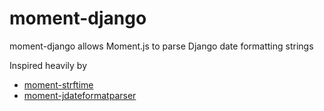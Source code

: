 # moment-django
moment-django allows Moment.js to parse Django date formatting strings

Inspired heavily by
* [moment-strftime](https://github.com/benjaminoakes/moment-strftime)
* [moment-jdateformatparser](https://github.com/MadMG/moment-jdateformatparser/blob/master/moment-jdateformatparser.js)
